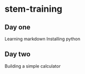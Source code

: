 # stem-training
## Day one

Learning markdown
Installing python

## Day two


Building a simple calculator
